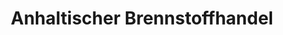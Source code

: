 ---
title: "Anhaltischer Brennstoffhandel"
url: /dessau-rosslau/anhaltischer-brennstoffhandel/
shop: Baustoffe
---